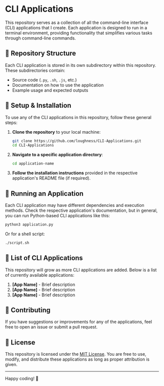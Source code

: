 # CLI Applications

This repository serves as a collection of all the command-line interface (CLI) applications that I create. Each application is designed to run in a terminal environment, providing functionality that simplifies various tasks through command-line commands.

## 📁 Repository Structure

Each CLI application is stored in its own subdirectory within this repository. These subdirectories contain:

- Source code (`.py`, `.sh`, `.js`, etc.)
- Documentation on how to use the application
- Example usage and expected outputs

## 🔧 Setup & Installation

To use any of the CLI applications in this repository, follow these general steps:

1. **Clone the repository** to your local machine:

   ```bash
   git clone https://github.com/loughness/CLI-Applications.git
   cd CLI-Applications
   ```

2. **Navigate to a specific application directory**:

   ```bash
   cd application-name
   ```

3. **Follow the installation instructions** provided in the respective application's README file (if required).

## 🚀 Running an Application

Each CLI application may have different dependencies and execution methods. Check the respective application's documentation, but in general, you can run Python-based CLI applications like this:

```bash
python3 application.py
```

Or for a shell script:

```bash
./script.sh
```

## 📜 List of CLI Applications

This repository will grow as more CLI applications are added. Below is a list of currently available applications:

1. **[App Name]** - Brief description
2. **[App Name]** - Brief description
3. **[App Name]** - Brief description

## 📌 Contributing

If you have suggestions or improvements for any of the applications, feel free to open an issue or submit a pull request.

## 📜 License

This repository is licensed under the [MIT License](LICENSE). You are free to use, modify, and distribute these applications as long as proper attribution is given.

---

Happy coding! 🚀
